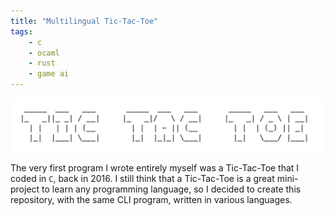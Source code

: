 ```yaml
---
title: "Multilingual Tic-Tac-Toe"
tags:
    - c
    - ocaml
    - rust
    - game ai
---
```


![TIC TAC TOE](../assets/projects/tic-tac-toe.png)

The very first program I wrote entirely myself was a Tic-Tac-Toe that I coded in `C`, back in 2016. I still think that a Tic-Tac-Toe is a great mini-project to learn any programming language, so I decided to create this repository, with the same CLI program, written in various languages. 